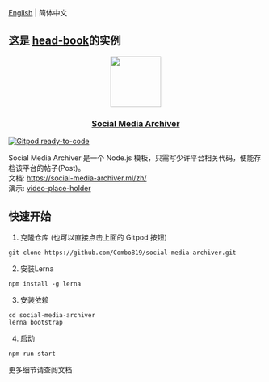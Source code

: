 [English](./README.md) | 简体中文

## 这是 [head-book](https://head-book.ml/)的实例
<p align="center">
  <a href="https://social-media-archiver.ml/">
    <img src="https://social-media-archiver.ml/logo.svg" width="100px">
    <h3 align="center">Social Media Archiver</h3>
  </a>
</p>

[![Gitpod ready-to-code](https://img.shields.io/badge/Gitpod-ready--to--code-908a85?logo=gitpod)](https://gitpod.io/from-referrer/)

Social Media Archiver 是一个 Node.js 模板，只需写少许平台相关代码，便能存档该平台的帖子(Post)。<br />
文档: <a href="https://social-media-archiver.ml/zh/">https://social-media-archiver.ml/zh/</a> <br />
演示: <a href="https://bilibili.com">video-place-holder</a> <br />  
## 快速开始
1. 克隆仓库 (也可以直接点击上面的 Gitpod 按钮)
```
git clone https://github.com/Combo819/social-media-archiver.git
```
2. 安装Lerna
```
npm install -g lerna
```
3. 安装依赖
```
cd social-media-archiver
lerna bootstrap
```
4. 启动
```
npm run start
```
更多细节请查阅文档